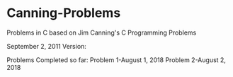 # Canning-Problems
Problems in C based on Jim Canning's C Programming Problems


September 2, 2011 Version:

Problems Completed so far:
Problem 1-August 1, 2018
Problem 2-August 2, 2018

